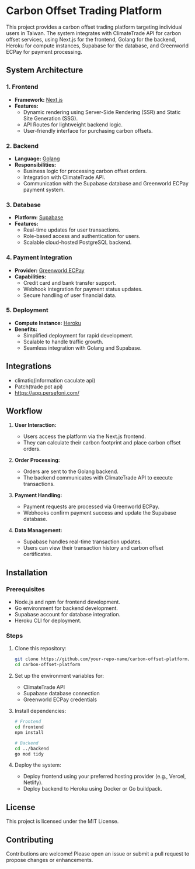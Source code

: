 # Carbon Offset Trading Platform

This project provides a carbon offset trading platform targeting individual users in Taiwan. The system integrates with ClimateTrade API for carbon offset services, using Next.js for the frontend, Golang for the backend, Heroku for compute instances, Supabase for the database, and Greenworld ECPay for payment processing.

## System Architecture

### 1. Frontend

- **Framework:** [Next.js](https://nextjs.org/)
- **Features:**
  - Dynamic rendering using Server-Side Rendering (SSR) and Static Site Generation (SSG).
  - API Routes for lightweight backend logic.
  - User-friendly interface for purchasing carbon offsets.

### 2. Backend

- **Language:** [Golang](https://golang.org/)
- **Responsibilities:**
  - Business logic for processing carbon offset orders.
  - Integration with ClimateTrade API.
  - Communication with the Supabase database and Greenworld ECPay payment system.

### 3. Database

- **Platform:** [Supabase](https://supabase.com/)
- **Features:**
  - Real-time updates for user transactions.
  - Role-based access and authentication for users.
  - Scalable cloud-hosted PostgreSQL backend.

### 4. Payment Integration

- **Provider:** [Greenworld ECPay](https://www.ecpay.com.tw/)
- **Capabilities:**
  - Credit card and bank transfer support.
  - Webhook integration for payment status updates.
  - Secure handling of user financial data.

### 5. Deployment

- **Compute Instance:** [Heroku](https://www.heroku.com/)
- **Benefits:**
  - Simplified deployment for rapid development.
  - Scalable to handle traffic growth.
  - Seamless integration with Golang and Supabase.

## Integrations

- climatiq(information caculate api)
- Patch(trade pot api)
- https://app.persefoni.com/

## Workflow

1. **User Interaction:**

   - Users access the platform via the Next.js frontend.
   - They can calculate their carbon footprint and place carbon offset orders.

2. **Order Processing:**

   - Orders are sent to the Golang backend.
   - The backend communicates with ClimateTrade API to execute transactions.

3. **Payment Handling:**

   - Payment requests are processed via Greenworld ECPay.
   - Webhooks confirm payment success and update the Supabase database.

4. **Data Management:**
   - Supabase handles real-time transaction updates.
   - Users can view their transaction history and carbon offset certificates.

## Installation

### Prerequisites

- Node.js and npm for frontend development.
- Go environment for backend development.
- Supabase account for database integration.
- Heroku CLI for deployment.

### Steps

1. Clone this repository:

   ```bash
   git clone https://github.com/your-repo-name/carbon-offset-platform.git
   cd carbon-offset-platform
   ```

2. Set up the environment variables for:

   - ClimateTrade API
   - Supabase database connection
   - Greenworld ECPay credentials

3. Install dependencies:

   ```bash
   # Frontend
   cd frontend
   npm install

   # Backend
   cd ../backend
   go mod tidy
   ```

4. Deploy the system:
   - Deploy frontend using your preferred hosting provider (e.g., Vercel, Netlify).
   - Deploy backend to Heroku using Docker or Go buildpack.

## License

This project is licensed under the MIT License.

## Contributing

Contributions are welcome! Please open an issue or submit a pull request to propose changes or enhancements.
